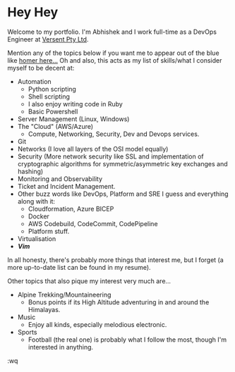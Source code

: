 # Hey Hey
Welcome to my portfolio. I'm Abhishek and I work full-time as a DevOps Engineer at [Versent Pty Ltd](https://versent.com.au/).

Mention any of the topics below if you want me to appear out of the blue like [homer here...](https://imgur.com/gallery/Pu8EvaA)
Oh and also, this acts as my list of skills/what I consider myself to be decent at:

- Automation
    - Python scripting
    - Shell scripting
    - I also enjoy writing code in Ruby
    - Basic Powershell
- Server Management (Linux, Windows)
- The "Cloud" (AWS/Azure)
    - Compute, Networking, Security, Dev and Devops services.
- Git
- Networks (I love all layers of the OSI model equally)
- Security (More network security like SSL and implementation of cryptographic algorithms for symmetric/asymmetric key exchanges and hashing)
- Monitoring and Observability
- Ticket and Incident Management.
- Other buzz words like DevOps, Platform and SRE I guess and everything along with it:
    - Cloudformation, Azure BICEP
    - Docker
    - AWS Codebuild, CodeCommit, CodePipeline
    - Platform stuff.
- Virtualisation
- ***Vim***

In all honesty, there's probably more things that interest me, but I forget (a more up-to-date list can be found in my resume).

Other topics that also pique my interest very much are...
- Alpine Trekking/Mountaineering
    - Bonus points if its High Altitude adventuring in and around the Himalayas.
- Music
    - Enjoy all kinds, especially melodious electronic.
- Sports
    - Football (the real one) is probably what I follow the most, though I'm interested in anything.

:wq

